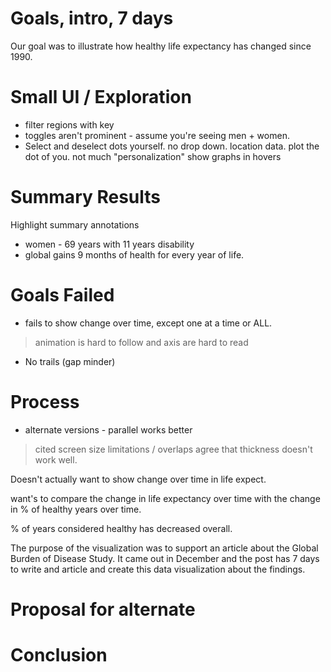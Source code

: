 # Goals, intro, 7 days
Our goal was to illustrate how healthy life expectancy has changed since 1990.
# Small UI / Exploration
- filter regions with key
- toggles aren't prominent - assume you're seeing men + women. 
- Select and deselect dots yourself. no drop down. location data. 
plot the dot of you. not much "personalization"
show graphs in hovers

# Summary Results
Highlight summary annotations
- women - 69 years with 11 years disability
- global gains 9 months of health for every year of life. 

# Goals Failed
- fails to show change over time, except one at a time or ALL.
> animation is hard to follow and axis are hard to read
- No trails (gap minder)

# Process
- alternate versions - parallel works better
> cited screen size limitations / overlaps
> agree that thickness doesn't work well. 

Doesn't actually want to show change over time in life expect.

want's to compare the change in life expectancy over time with 
the change in % of healthy years over time. 

% of years considered healthy has decreased overall. 

The purpose of the visualization was to support an article about the Global Burden of Disease Study. It came out in December and the post has 7 days to write and article and create this data visualization about the findings. 	

# Proposal for alternate

# Conclusion